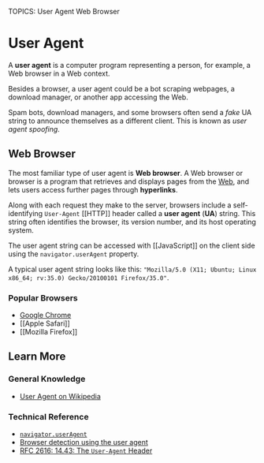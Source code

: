 TOPICS: User Agent
        Web Browser

# User Agent

A **user agent** is a computer program representing a person, for example, a Web browser in a Web context.

Besides a browser, a user agent could be a bot scraping webpages, a download manager, or another app
accessing the Web.

Spam bots, download managers, and some browsers often send a *fake* UA string to announce themselves
as a different client. This is known as *user agent spoofing*.

## Web Browser

The most familiar type of user agent is **Web browser**. A Web browser or browser is a program
that retrieves and displays pages from the [Web](/en/glossary/World_Wide_Web), and lets users access
further pages through **hyperlinks**.

Along with each request they make to the server, browsers include a
self-identifying `User-Agent` [[HTTP]] header called a **user agent** (**UA**) string. This string
often identifies the browser, its version number, and its host operating system.

The user agent string can be accessed with [[JavaScript]] on the client side using the
`navigator.userAgent` property.

A typical user agent string looks like this:
`"Mozilla/5.0 (X11; Ubuntu; Linux x86_64; rv:35.0) Gecko/20100101 Firefox/35.0"`.

### Popular Browsers

- [Google Chrome](/en/glossary/Google_Chrome_Browser)
- [[Apple Safari]]
- [[Mozilla Firefox]]

## Learn More

### General Knowledge

- [User Agent on Wikipedia](https://en.wikipedia.org/wiki/User%20agent)

### Technical Reference

- [`navigator.userAgent`](https://wiki.developer.mozilla.org/en-US/docs/Web/API/Navigator/userAgent)
- [Browser detection using the user agent](https://wiki.developer.mozilla.org/en-US/docs/Web/HTTP/Browser_detection_using_the_user_agent)
- [RFC 2616: 14.43: The `User-Agent` Header](https://tools.ietf.org/html/rfc2616)
